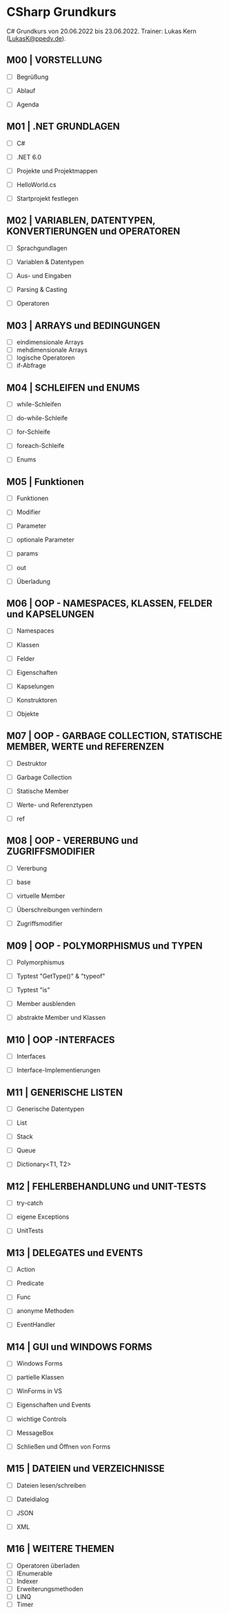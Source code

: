 # CSharp Grundkurs

C# Grundkurs von 20.06.2022 bis 23.06.2022. Trainer: Lukas Kern (LukasK@ppedv.de).

## M00 | VORSTELLUNG

- [ ] Begrüßung
- [ ] Ablauf
- [ ] Agenda


## M01 | .NET GRUNDLAGEN
- [ ] C#
- [ ] .NET 6.0
- [ ] Projekte und Projektmappen
- [ ] HelloWorld.cs
- [ ] Startprojekt festlegen


## M02 | VARIABLEN, DATENTYPEN, KONVERTIERUNGEN und OPERATOREN
- [ ] Sprachgundlagen 
- [ ] Variablen & Datentypen 
- [ ] Aus- und Eingaben
- [ ] Parsing & Casting
- [ ] Operatoren  
 

## M03 | ARRAYS und BEDINGUNGEN
- [ ] eindimensionale Arrays 
- [ ] mehdimensionale Arrays 
- [ ] logische Operatoren
- [ ] if-Abfrage 

## M04 | SCHLEIFEN und ENUMS
- [ ] while-Schleifen
- [ ] do-while-Schleife
- [ ] for-Schleife  
- [ ] foreach-Schleife  
- [ ] Enums 


## M05 | Funktionen
- [ ] Funktionen  
- [ ] Modifier  
- [ ] Parameter 
- [ ] optionale Parameter 
- [ ] params   
- [ ] out  
- [ ] Überladung 


## M06 | OOP - NAMESPACES, KLASSEN, FELDER und KAPSELUNGEN
- [ ] Namespaces 
- [ ] Klassen  
- [ ] Felder
- [ ] Eigenschaften  
- [ ] Kapselungen 
- [ ] Konstruktoren 
- [ ] Objekte 


## M07 | OOP - GARBAGE COLLECTION, STATISCHE MEMBER, WERTE und REFERENZEN
- [ ] Destruktor 
- [ ] Garbage Collection
- [ ] Statische Member
- [ ] Werte- und Referenztypen
- [ ] ref 


## M08 | OOP - VERERBUNG und ZUGRIFFSMODIFIER
- [ ] Vererbung
- [ ] base
- [ ] virtuelle Member   
- [ ] Überschreibungen verhindern
- [ ] Zugriffsmodifier 


## M09 | OOP - POLYMORPHISMUS und TYPEN
- [ ] Polymorphismus
- [ ] Typtest "GetType()" & "typeof"  
- [ ] Typtest "is" 
- [ ] Member ausblenden 
- [ ] abstrakte Member und Klassen 


## M10 | OOP -INTERFACES
- [ ] Interfaces  
- [ ] Interface-Implementierungen  


## M11 | GENERISCHE LISTEN
- [ ] Generische Datentypen
- [ ] List<T>
- [ ] Stack<T>
- [ ] Queue<T>
- [ ] Dictionary<T1, T2>


## M12 | FEHLERBEHANDLUNG und UNIT-TESTS
- [ ] try-catch  
- [ ] eigene Exceptions 
- [ ] UnitTests


## M13 | DELEGATES und EVENTS
- [ ] Action 
- [ ] Predicate   
- [ ] Func
- [ ] anonyme Methoden
- [ ] EventHandler


## M14 | GUI und WINDOWS FORMS
- [ ] Windows Forms
- [ ] partielle Klassen
- [ ] WinForms in VS
- [ ] Eigenschaften und Events
- [ ] wichtige Controls
- [ ] MessageBox
- [ ] Schließen und Öffnen von Forms


## M15 | DATEIEN und VERZEICHNISSE
- [ ] Dateien lesen/schreiben 
- [ ] Dateidialog
- [ ] JSON
- [ ] XML


## M16 | WEITERE THEMEN
- [ ] Operatoren überladen
- [ ] IEnumerable
- [ ] Indexer
- [ ] Erweiterungsmethoden
- [ ] LINQ
- [ ] Timer